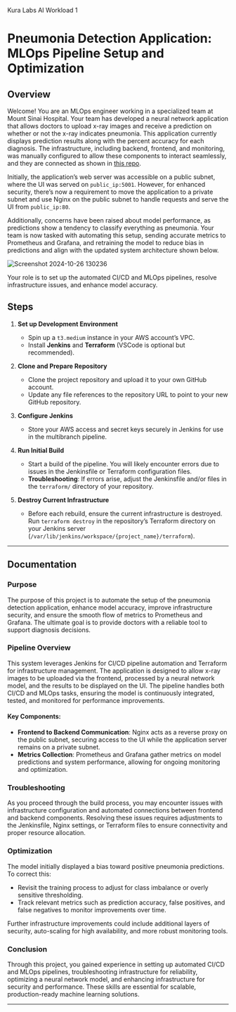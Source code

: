 Kura Labs AI Workload 1
# Pneumonia Detection Application: MLOps Pipeline Setup and Optimization

## Overview

Welcome! You are an MLOps engineer working in a specialized team at Mount Sinai Hospital. Your team has developed a neural network application that allows doctors to upload x-ray images and receive a prediction on whether or not the x-ray indicates pneumonia. This application currently displays prediction results along with the percent accuracy for each diagnosis. The infrastructure, including backend, frontend, and monitoring, was manually configured to allow these components to interact seamlessly, and they are connected as shown in [this repo](https://github.com/elmorenox/CNN_deploy/blob/main/README.md). 

Initially, the application’s web server was accessible on a public subnet, where the UI was served on `public_ip:5001`. However, for enhanced security, there’s now a requirement to move the application to a private subnet and use Nginx on the public subnet to handle requests and serve the UI from `public_ip:80`. 

Additionally, concerns have been raised about model performance, as predictions show a tendency to classify everything as pneumonia. Your team is now tasked with automating this setup, sending accurate metrics to Prometheus and Grafana, and retraining the model to reduce bias in predictions and align with the updated system architecture shown below. 

![Screenshot 2024-10-26 130236](https://github.com/user-attachments/assets/33328621-4d3b-4234-aafa-2624e5f66ced)

Your role is to set up the automated CI/CD and MLOps pipelines, resolve infrastructure issues, and enhance model accuracy.

## Steps

1. **Set up Development Environment**
   - Spin up a `t3.medium` instance in your AWS account’s VPC.
   - Install **Jenkins** and **Terraform** (VSCode is optional but recommended).
   
2. **Clone and Prepare Repository**
   - Clone the project repository and upload it to your own GitHub account.
   - Update any file references to the repository URL to point to your new GitHub repository.
   
3. **Configure Jenkins**
   - Store your AWS access and secret keys securely in Jenkins for use in the multibranch pipeline.
   
4. **Run Initial Build**
   - Start a build of the pipeline. You will likely encounter errors due to issues in the Jenkinsfile or Terraform configuration files.
   - **Troubleshooting**: If errors arise, adjust the Jenkinsfile and/or files in the `terraform/` directory of your repository.
   
5. **Destroy Current Infrastructure**
   - Before each rebuild, ensure the current infrastructure is destroyed. Run `terraform destroy` in the repository’s Terraform directory on your Jenkins server (`/var/lib/jenkins/workspace/{project_name}/terraform`).

---

## Documentation

### Purpose
The purpose of this project is to automate the setup of the pneumonia detection application, enhance model accuracy, improve infrastructure security, and ensure the smooth flow of metrics to Prometheus and Grafana. The ultimate goal is to provide doctors with a reliable tool to support diagnosis decisions.

### Pipeline Overview
This system leverages Jenkins for CI/CD pipeline automation and Terraform for infrastructure management. The application is designed to allow x-ray images to be uploaded via the frontend, processed by a neural network model, and the results to be displayed on the UI. The pipeline handles both CI/CD and MLOps tasks, ensuring the model is continuously integrated, tested, and monitored for performance improvements.

#### Key Components:
   - **Frontend to Backend Communication**: Nginx acts as a reverse proxy on the public subnet, securing access to the UI while the application server remains on a private subnet.
   - **Metrics Collection**: Prometheus and Grafana gather metrics on model predictions and system performance, allowing for ongoing monitoring and optimization.

### Troubleshooting
As you proceed through the build process, you may encounter issues with infrastructure configuration and automated connections between frontend and backend components. Resolving these issues requires adjustments to the Jenkinsfile, Nginx settings, or Terraform files to ensure connectivity and proper resource allocation.

### Optimization
The model initially displayed a bias toward positive pneumonia predictions. To correct this:
   - Revisit the training process to adjust for class imbalance or overly sensitive thresholding.
   - Track relevant metrics such as prediction accuracy, false positives, and false negatives to monitor improvements over time.

   Further infrastructure improvements could include additional layers of security, auto-scaling for high availability, and more robust monitoring tools.

### Conclusion
Through this project, you gained experience in setting up automated CI/CD and MLOps pipelines, troubleshooting infrastructure for reliability, optimizing a neural network model, and enhancing infrastructure for security and performance. These skills are essential for scalable, production-ready machine learning solutions.

--- 

